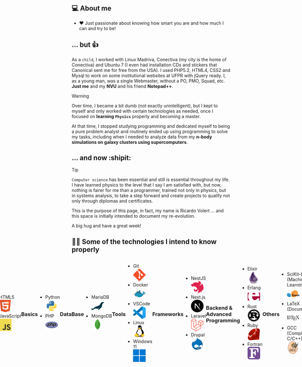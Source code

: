 ## 💻 About me

- ❤️ Just passionate about knowing how smart you are and how much I can and try to be!

## ... but :+1:

As a `child`, I worked with Linux Madriva, Conectiva (my city is the home of Conectiva) and Ubuntu 7 (I even had installation CDs and stickers that Canonical sent me for free from the USA). I ​​used PHP5.2, HTML4, CSS2 and Mysql to work on some institutional websites at UFPR with jQuery ready. I, as a young man, was a single Webmaster, without a PO, PMO, Squad, etc. **Just me** and my **NVU** and his friend **Notepad++**.

> [!WARNING]
> Over time, I became a bit dumb (not exactly unintelligent), but I kept to myself and only worked with certain technologies as needed, once I focused on **learning `Physics`** properly and becoming a master. 

At that time, I stopped studying programming and dedicated myself to being a pure problem analyst and routinely ended up using programming to solve my tasks, including when I needed to analyze data from my **n-body simulations on galaxy clusters using supercomputers**.

## ... and now :shipit:

> [!TIP]
> `Computer science` has been essential and still is essential throughout my life. I have learned physics to the level that I say I am satisfied with, but now, nothing is fairer for me than a programmer, trained not only in physics, but in systems analysis, to take a step forward and create projects to qualify not only through diplomas and certificates.

This is the purpose of this page, in fact, my name is Ricardo Volert ... and this space is initially intended to document my re-evolution.

A big hug and have a great week!

## 👨‍💻 Some of the technologies I intend to know properly

<div style="display: flex; align-items: center; justify-content: center;">

### **Web**
- HTML5  
  <img src="https://github.com/devicons/devicon/blob/master/icons/html5/html5-original.svg" alt="html5" width="40" height="40"/> 
- JavaScript  
  <img src="https://github.com/devicons/devicon/blob/master/icons/javascript/javascript-original.svg" alt="javascript" width="40" height="40"/>

### **Basics**
- Python  
  <img src="https://github.com/devicons/devicon/blob/master/icons/python/python-original.svg" alt="python" width="40" height="40"/>
- PHP  
  <img src="https://github.com/devicons/devicon/blob/master/icons/php/php-original.svg" alt="php" width="40" height="40"/>

### **DataBase**
- MariaDB  
  <img src="https://github.com/devicons/devicon/blob/master/icons/mariadb/mariadb-original.svg" alt="mariadb" width="40" height="40"/>
- MongoDB  
  <img src="https://github.com/devicons/devicon/blob/master/icons/mongodb/mongodb-original.svg" alt="mongodb" width="40" height="40"/>

### **Tools**
- Git  
  <img src="https://github.com/devicons/devicon/blob/master/icons/git/git-original.svg" alt="git" width="40" height="40"/>
- Docker  
  <img src="https://github.com/devicons/devicon/blob/master/icons/docker/docker-original.svg" alt="docker" width="40" height="40"/>
- VSCode  
  <img src="https://github.com/devicons/devicon/blob/master/icons/vscode/vscode-original.svg" alt="vscode" width="40" height="40"/>
- Linux  
  <img src="https://github.com/devicons/devicon/blob/master/icons/linux/linux-original.svg" alt="linux" width="40" height="40"/>
- Windows 11  
  <img src="https://github.com/devicons/devicon/blob/master/icons/windows11/windows11-original.svg" alt="windows11" width="40" height="40"/>

### **Frameworks**
- NestJS  
  <img src="https://github.com/devicons/devicon/blob/master/icons/nestjs/nestjs-original.svg" alt="nestjs" width="40" height="40"/>
- Next.js  
  <img src="https://github.com/devicons/devicon/blob/master/icons/nextjs/nextjs-original.svg" alt="nextjs" width="40" height="40"/>
- Laravel  
  <img src="https://github.com/devicons/devicon/blob/master/icons/laravel/laravel-original.svg" alt="laravel" width="40" height="40"/>
- Drupal  
  <img src="https://github.com/devicons/devicon/blob/master/icons/drupal/drupal-original.svg" alt="drupal" width="40" height="40"/>

### **Backend & Advanced Programming**
- Elixir  
  <img src="https://github.com/devicons/devicon/blob/master/icons/elixir/elixir-original.svg" alt="elixir" width="40" height="40"/>
- Erlang  
  <img src="https://github.com/devicons/devicon/blob/master/icons/erlang/erlang-original.svg" alt="erlang" width="40" height="40"/>
- Rust  
  <img src="https://github.com/devicons/devicon/blob/master/icons/rust/rust-original.svg" alt="rust" width="40" height="40"/>
- Ruby  
  <img src="https://github.com/devicons/devicon/blob/master/icons/ruby/ruby-original.svg" alt="ruby" width="40" height="40"/>
- Fortran  
  <img src="https://github.com/devicons/devicon/blob/master/icons/fortran/fortran-original.svg" alt="fortran" width="40" height="40"/>

### **Others**
- SciKit-Learn (Machine Learning)  
  <img src="https://github.com/devicons/devicon/blob/master/icons/scikitlearn/scikitlearn-original.svg" alt="scikitlearn" width="40" height="40"/>
- LaTeX (Documentação)  
  <img src="https://github.com/devicons/devicon/blob/master/icons/latex/latex-original.svg" alt="latex" width="40" height="40"/>
- GCC (Compilador C/C++)  
  <img src="https://github.com/devicons/devicon/blob/master/icons/gcc/gcc-original.svg" alt="gcc" width="40" height="40"/>

